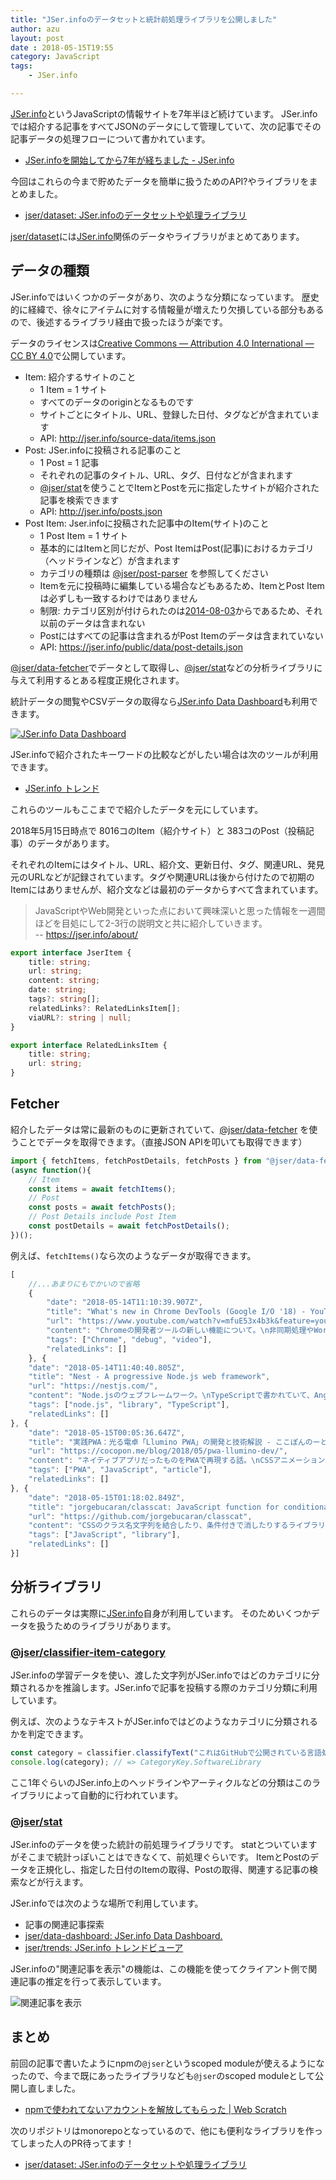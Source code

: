 ```yaml
---
title: "JSer.infoのデータセットと統計前処理ライブラリを公開しました"
author: azu
layout: post
date : 2018-05-15T19:55
category: JavaScript
tags:
    - JSer.info

---
```


[JSer.info](https://jser.info/)というJavaScriptの情報サイトを7年半ほど続けています。
JSer.infoでは紹介する記事をすべてJSONのデータにして管理していて、次の記事でその記事データの処理フローについて書かれています。

- [JSer.infoを開始してから7年が経ちました - JSer.info](https://jser.info/2018/01/15/jser-info-7years/)

今回はこれらの今まで貯めたデータを簡単に扱うためのAPI?やライブラリをまとめました。

- [jser/dataset: JSer.infoのデータセットや処理ライブラリ](https://github.com/jser/dataset)

[jser/dataset](https://github.com/jser/dataset)には[JSer.info](https://github.com/jser)関係のデータやライブラリがまとめてあります。

## データの種類

JSer.infoではいくつかのデータがあり、次のような分類になっています。
歴史的に経緯で、徐々にアイテムに対する情報量が増えたり欠損している部分もあるので、後述するライブラリ経由で扱ったほうが楽です。

データのライセンスは[Creative Commons — Attribution 4.0 International — CC BY 4.0](https://creativecommons.org/licenses/by/4.0/)で公開しています。

- Item: 紹介するサイトのこと
    - 1 Item = 1 サイト
    - すべてのデータのoriginとなるものです
    - サイトごとにタイトル、URL、登録した日付、タグなどが含まれています
    - API: <http://jser.info/source-data/items.json>
- Post: JSer.infoに投稿される記事のこと
    - 1 Post = 1 記事
    - それぞれの記事のタイトル、URL、タグ、日付などが含まれます
    - [@jser/stat][]を使うことでItemとPostを元に指定したサイトが紹介された記事を検索できます
    - API: <http://jser.info/posts.json>
- Post Item: Jser.infoに投稿された記事中のItem(サイト)のこと
    - 1 Post Item = 1 サイト
    - 基本的にはItemと同じだが、Post ItemはPost(記事)におけるカテゴリ（ヘッドラインなど）が含まれます
    - カテゴリの種類は [@jser/post-parser][] を参照してください
    - Itemを元に投稿時に編集している場合などもあるため、ItemとPost Itemは必ずしも一致するわけではありません
    - 制限: カテゴリ区別が付けられたのは[2014-08-03](https://jser.info/2014/08/03/renewal/)からであるため、それ以前のデータは含まれない
    - Postにはすべての記事は含まれるがPost Itemのデータは含まれていない
    - API: <https://jser.info/public/data/post-details.json>

[@jser/data-fetcher][]でデータとして取得し、[@jser/stat][]などの分析ライブラリに与えて利用するとある程度正規化されます。

統計データの閲覧やCSVデータの取得なら[JSer.info Data Dashboard](https://jser.info/data-dashboard/)も利用できます。

[![JSer.info Data Dashboard](https://efcl.info/wp-content/uploads/2018/05/15-1526382736.png)](https://jser.info/data-dashboard/)

JSer.infoで紹介されたキーワードの比較などがしたい場合は次のツールが利用できます。

- [JSer.info トレンド](https://jser.info/trends/)

これらのツールもここまでで紹介したデータを元にしています。

2018年5月15日時点で 8016コのItem（紹介サイト）と 383コのPost（投稿記事）のデータがあります。

それぞれのItemにはタイトル、URL、紹介文、更新日付、タグ、関連URL、発見元のURLなどが記録されています。タグや関連URLは後から付けたので初期のItemにはありませんが、紹介文などは最初のデータからすべて含まれています。

> JavaScriptやWeb開発といった点において興味深いと思った情報を一週間ほどを目処にして2-3行の説明文と共に紹介していきます。  
> -- https://jser.info/about/


```ts
export interface JserItem {
    title: string;
    url: string;
    content: string;
    date: string;
    tags?: string[];
    relatedLinks?: RelatedLinksItem[];
    viaURL?: string | null;
}

export interface RelatedLinksItem {
    title: string;
    url: string;
}
```

## Fetcher

紹介したデータは常に最新のものに更新されていて、[@jser/data-fetcher][] を使うことでデータを取得できます。（直接JSON APIを叩いても取得できます）

```ts
import { fetchItems, fetchPostDetails, fetchPosts } from "@jser/data-fetcher";
(async function(){
	// Item
	const items = await fetchItems();
	// Post
	const posts = await fetchPosts();
	// Post Details include Post Item
	const postDetails = await fetchPostDetails();
})();
```

例えば、`fetchItems()`なら次のようなデータが取得できます。

```js
[
    //...あまりにもでかいので省略
    {
        "date": "2018-05-14T11:10:39.907Z",
        "title": "What's new in Chrome DevTools (Google I/O '18) - YouTube",
        "url": "https://www.youtube.com/watch?v=mfuE53x4b3k&feature=youtu.be",
        "content": "Chromeの開発者ツールの新しい機能について。\n非同期処理やWorkerでのブレークポイントの改善、検索機能の改善、LightHouseのアップデートとView Traceのデモ、コンソールのEaget Evaluationのデモなど",
        "tags": ["Chrome", "debug", "video"],
        "relatedLinks": []
    }, {
    "date": "2018-05-14T11:40:40.805Z",
    "title": "Nest - A progressive Node.js web framework",
    "url": "https://nestjs.com/",
    "content": "Node.jsのウェブフレームワーク。\nTypeScriptで書かれていて、AngularのようにDecoratorを使った宣言的な記述を行う。",
    "tags": ["node.js", "library", "TypeScript"],
    "relatedLinks": []
}, {
    "date": "2018-05-15T00:05:36.647Z",
    "title": "実践PWA：光る電卓「Llumino PWA」の開発と技術解説 - ここぽんのーと",
    "url": "https://cocopon.me/blog/2018/05/pwa-llumino-dev/",
    "content": "ネイティブアプリだったものをPWAで再現する話。\nCSSアニメーション、Service Worker、Web App Manifest、インタラクションについて",
    "tags": ["PWA", "JavaScript", "article"],
    "relatedLinks": []
}, {
    "date": "2018-05-15T01:18:02.849Z",
    "title": "jorgebucaran/classcat: JavaScript function for conditionally concatenating CSS classes.",
    "url": "https://github.com/jorgebucaran/classcat",
    "content": "CSSのクラス名文字列を結合したり、条件付きで消したりするライブラリ。",
    "tags": ["JavaScript", "library"],
    "relatedLinks": []
}]
```

## 分析ライブラリ

これらのデータは実際に[JSer.info](https://jser.info/)自身が利用しています。
そのためいくつかデータを扱うためのライブラリがあります。

### [@jser/classifier-item-category][]

JSer.infoの学習データを使い、渡した文字列がJSer.infoではどのカテゴリに分類されるかを推論します。JSer.infoで記事を投稿する際のカテゴリ分類に利用しています。

例えば、次のようなテキストがJSer.infoではどのようなカテゴリに分類されるかを判定できます。

```js
const category = classifier.classifyText("これはGitHubで公開されている言語処理のライブラリです");
console.log(category); // => CategoryKey.SoftwareLibrary
```

ここ1年ぐらいのJSer.info上のヘッドラインやアーティクルなどの分類はこのライブラリによって自動的に行われています。

### [@jser/stat][]

JSer.infoのデータを使った統計の前処理ライブラリです。
statとついていますがそこまで統計っぽいことはできなくて、前処理ぐらいです。
ItemとPostのデータを正規化し、指定した日付のItemの取得、Postの取得、関連する記事の検索などが行えます。

JSer.infoでは次のような場所で利用しています。

* 記事の関連記事探索
* [jser/data-dashboard: JSer.info Data Dashboard.](https://github.com/jser/data-dashboard "jser/data-dashboard: JSer.info Data Dashboard.")
* [jser/trends: JSer.info トレンドビューア](https://github.com/jser/trends "jser/trends: JSer.info トレンドビューア")

JSer.infoの"関連記事を表示"の機能は、この機能を使ってクライアント側で関連記事の推定を行って表示しています。

![関連記事を表示](https://efcl.info/wp-content/uploads/2018/05/15-1526383634.png)

## まとめ

前回の記事で書いたようにnpmの`@jser`というscoped moduleが使えるようになったので、今まで既にあったライブラリなども`@jser`のscoped moduleとして公開し直しました。

- [npmで使われてないアカウントを解放してもらった | Web Scratch](https://efcl.info/2018/05/07/dispute-npm-account/)

次のリポジトリはmonorepoとなっているので、他にも便利なライブラリを作ってしまった人のPR待ってます！

- [jser/dataset: JSer.infoのデータセットや処理ライブラリ](https://github.com/jser/dataset)

[@jser/post-parser]: https://github.com/jser/dataset/tree/master/packages/%40jser/post-parser
[@jser/data-fetcher]: https://github.com/jser/dataset/tree/master/packages/%40jser/data-fetcher
[@jser/classifier-item-category]: https://github.com/jser/dataset/tree/master/packages/%40jser/classifier-item-category
[@jser/stat]: https://github.com/jser/dataset/tree/master/packages/%40jser/stat
